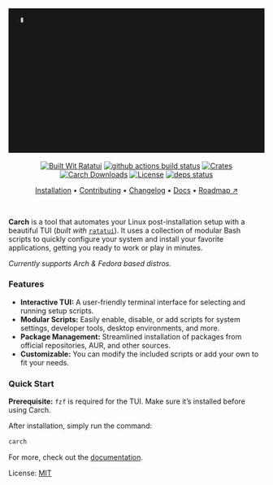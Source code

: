 <div align="center">

<img src="https://raw.githubusercontent.com/harilvfs/carch/refs/heads/main/.github/preview.gif" alt="Carch preview"/>

</div>

<div align="center">

[![Built Wit Ratatui][ratatui]][ratatui-link] 
[![github actions build status][check]][check-link] [![Crates][crates]][crates-link] [![Carch Downloads][downloads]][downloads-link] [![License][license]][license-link] 
[![deps status][deps-badge]][deps]

[Installation](https://carch.chalisehari.com.np/getting-started/installation) • 
[Contributing](https://carch.chalisehari.com.np/project/contributing) • 
[Changelog](https://github.com/harilvfs/carch/blob/main/CHANGELOG.md) • 
[Docs](https://carch.chalisehari.com.np) •
[Roadmap ↗](https://carch.chalisehari.com.np/project/roadmap)

</div>

<br>

**Carch** is a tool that automates your Linux post-installation setup with a beautiful TUI (*built with* [`ratatui`](https://github.com/ratatui-org/ratatui)). It uses a collection of modular Bash scripts to quickly configure your system and install your favorite applications, getting you ready to work or play in minutes.

*Currently supports Arch & Fedora based distros.*

### Features

- **Interactive TUI:** A user-friendly terminal interface for selecting and running setup scripts.
- **Modular Scripts:** Easily enable, disable, or add scripts for system settings, developer tools, desktop environments, and more.
- **Package Management:** Streamlined installation of packages from official repositories, AUR, and other sources.
- **Customizable:** You can modify the included scripts or add your own to fit your needs.

### Quick Start

**Prerequisite:** `fzf` is required for the TUI. Make sure it’s installed before using Carch.

After installation, simply run the command:
```bash
carch
```

For more, check out the [documentation](https://carch.chalisehari.com.np).

License: [MIT](https://github.com/harilvfs/carch/blob/main/LICENSE)

[ratatui]: https://ratatui.rs/built-with-ratatui/badge.svg
[ratatui-link]: https://ratatui.rs/

[check]: https://img.shields.io/github/actions/workflow/status/harilvfs/carch/ci.yml?branch=main&style=flat&color=1c1c29&labelColor=black&logo=github&logoColor=white
[check-link]: https://github.com/harilvfs/carch/actions/workflows/ci.yml

[downloads]: https://img.shields.io/github/downloads/harilvfs/carch/total?style=flat&color=1c1c29&logoColor=white&labelColor=black&logo=github
[downloads-link]: https://github.com/harilvfs/carch/releases/latest

[crates]: https://img.shields.io/crates/v/carch?style=flat&logo=rust&color=1c1c29&logoColor=white&labelColor=black
[crates-link]: https://crates.io/crates/carch

[deps-badge]: https://deps.rs/repo/github/harilvfs/carch/status.svg?path=%2F&subject=deps%3Acore&style=flat
[deps]: https://deps.rs/repo/github/harilvfs/carch?path=%2F

[license]: https://img.shields.io/github/license/harilvfs/carch?color=1c1c29&labelColor=black&style=flat&logo=github&logoColor=white
[license-link]: https://github.com/harilvfs/carch/blob/main/LICENSE 
